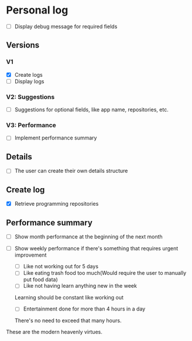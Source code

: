 # Personal log

- [ ] Display debug message for required fields

## Versions


### V1

- [x] Create logs
- [ ] Display logs

### V2: Suggestions

- [ ] Suggestions for optional fields, like app name, repositories, etc.

### V3: Performance

- [ ] Implement performance summary

## Details

- [ ] The user can create their own details structure

## Create log

- [x] Retrieve programming repositories

## Performance summary

- [ ] Show month performance at the beginning of the next month
- [ ] Show weekly performance if there's something that requires urgent improvement
	- [ ] Like not working out for 5 days
	- [ ] Like eating trash food too much(Would require the user to manually put food data)
	- [ ] Like not having learn anything new in the week
	
	Learning should be constant like working out
	
	- [ ] Entertainment done for more than 4 hours in a day
	
	There's no need to exceed that many hours.

These are the modern heavenly virtues.
